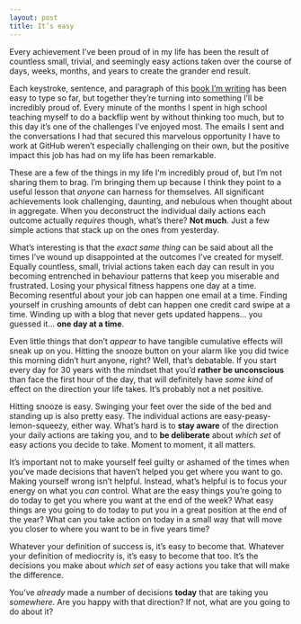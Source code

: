 ```yaml
---
layout: post
title: It’s easy
---
```


Every achievement I’ve been proud of in my life has been the result of countless small, trivial, and seemingly easy actions taken over the course of days, weeks, months, and years to create the grander end result.

Each keystroke, sentence, and paragraph of this [book I’m writing](https://cobyism.com/remotejobseeker) has been easy to type so far, but together they’re turning into something I’ll be incredibly proud of. Every minute of the months I spent in high school teaching myself to do a backflip went by without thinking too much, but to this day it’s one of the challenges I’ve enjoyed most. The emails I sent and the conversations I had that secured this marvelous opportunity I have to work at GitHub weren’t especially challenging on their own, but the positive impact this job has had on my life has been remarkable.

These are a few of the things in my life I’m incredibly proud of, but I’m not sharing them to brag. I’m bringing them up because I think they point to a useful lesson that *anyone* can harness for themselves. All significant achievements look challenging, daunting, and nebulous when thought about in aggregate. When you deconstruct the individual daily actions each outcome actually *requires* though, what’s there? **Not much**. Just a few simple actions that stack up on the ones from yesterday.

What’s interesting is that the *exact same thing* can be said about all the times I’ve wound up disappointed at the outcomes I’ve created for myself. Equally countless, small, trivial actions taken each day can result in you becoming entrenched in behaviour patterns that keep you miserable and frustrated. Losing your physical fitness happens one day at a time. Becoming resentful about your job can happen one email at a time. Finding yourself in crushing amounts of debt can happen one credit card swipe at a time. Winding up with a blog that never gets updated happens… you guessed it… **one day at a time**.

Even little things that don’t *appear* to have tangible cumulative effects will sneak up on you. Hitting the snooze button on your alarm like you did twice this morning didn’t hurt anyone, right? Well, that’s debatable. If you start every day for 30 years with the mindset that you’d **rather be unconscious** than face the first hour of the day, that will definitely have *some kind* of effect on the direction your life takes. It’s probably not a net positive.

Hitting snooze is easy. Swinging your feet over the side of the bed and standing up is also pretty easy. The individual actions are easy-peasy-lemon-squeezy, either way. What’s hard is to **stay aware** of the direction your daily actions are taking you, and to **be deliberate** about *which set* of easy actions you decide to take. Moment to moment, it all matters.

It’s important not to make yourself feel guilty or ashamed of the times when you’ve made decisions that haven’t helped you get where you want to go. Making yourself wrong isn’t helpful. Instead, what’s helpful is to focus your energy on what you *can* control. What are the easy things you’re going to do today to get you where you want at the end of the week? What easy things are you going to do today to put you in a great position at the end of the year? What can you take action on today in a small way that will move you closer to where you want to be in five years time?

Whatever your definition of success is, it’s easy to become that. Whatever your definition of mediocrity is, it’s easy to become that too. It’s the decisions you make about *which set* of easy actions you take that will make the difference.

You’ve *already* made a number of decisions **today** that are taking you *somewhere*. Are you happy with that direction? If not, what are you going to do about it?
